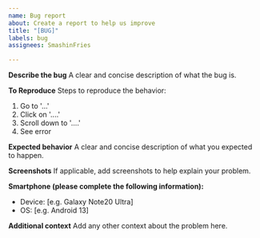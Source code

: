 ```yaml
---
name: Bug report
about: Create a report to help us improve
title: "[BUG]"
labels: bug
assignees: SmashinFries

---
```


**Describe the bug**
A clear and concise description of what the bug is.

**To Reproduce**
Steps to reproduce the behavior:
1. Go to '...'
2. Click on '....'
3. Scroll down to '....'
4. See error

**Expected behavior**
A clear and concise description of what you expected to happen.

**Screenshots**
If applicable, add screenshots to help explain your problem.

**Smartphone (please complete the following information):**
 - Device: [e.g. Galaxy Note20 Ultra]
 - OS: [e.g. Android 13]

**Additional context**
Add any other context about the problem here.
